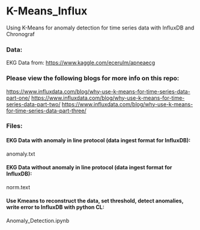 # K-Means_Influx
 Using K-Means for anomaly detection for time series data with InfluxDB and Chronograf
 
### Data: 
 EKG Data from: 
 https://www.kaggle.com/ecerulm/apneaecg

### Please view the following blogs for more info on this repo: 
https://www.influxdata.com/blog/why-use-k-means-for-time-series-data-part-one/
https://www.influxdata.com/blog/why-use-k-means-for-time-series-data-part-two/
https://www.influxdata.com/blog/why-use-k-means-for-time-series-data-part-three/

### Files: 
 #### EKG Data with anomaly in line protocol (data ingest format for InfluxDB):
 anomaly.txt
 #### EKG Data without anomaly in line protocol (data ingest format for InfluxDB):
 norm.text
 #### Use Kmeans to reconstruct the data, set threshold, detect anomalies, write error to InfluxDB with python CL:
 Anomaly_Detection.ipynb
